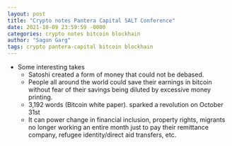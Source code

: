 ```yaml
---
layout: post
title: "Crypto notes Pantera Capital SALT Conference"
date: 2021-10-09 23:59:59 -0000
categories: crypto notes bitcoin blockhain
author: "Sagun Garg"
tags: crypto pantera-capital bitcoin blockhain
---
```



- Some interesting takes
    - Satoshi created a form of money that could not be debased.
    - People all around the world could save their earnings in bitcoin without fear of their savings being diluted by excessive money printing.
    - 3,192 words (Bitcoin white paper). sparked a revolution on October 31st
    - It can power change in financial inclusion, property rights, migrants no longer working an entire month just to pay their remittance company, refugee identity/direct aid transfers, etc.